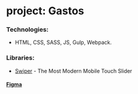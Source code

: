 # project: Gastos

### Technologies:
* HTML, CSS, SASS, JS, Gulp, Webpack.

### Libraries:
* [Swiper](https://swiperjs.com/) - The Most Modern Mobile Touch Slider

#### [Figma](https://www.figma.com/file/r94JRYfdCKTq6KpWtcwWea/Website-UI-UX-(Community)-(Copy)?node-id=407%3A10389&mode=dev)